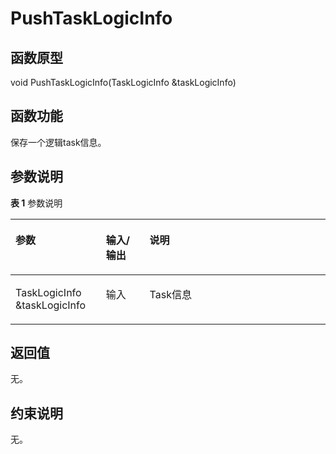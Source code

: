 # PushTaskLogicInfo 

## 函数原型<a name="zh-cn_topic_0000001963534821_section304mcpsimp"></a>

void PushTaskLogicInfo\(TaskLogicInfo &taskLogicInfo\)

## 函数功能<a name="zh-cn_topic_0000001963534821_section307mcpsimp"></a>

保存一个逻辑task信息。

## 参数说明<a name="zh-cn_topic_0000001963534821_section310mcpsimp"></a>

**表 1**  参数说明

<a name="zh-cn_topic_0000001963534821_table312mcpsimp"></a>
<table><thead align="left"><tr id="zh-cn_topic_0000001963534821_row319mcpsimp"><th class="cellrowborder" valign="top" width="28.71287128712871%" id="mcps1.2.4.1.1"><p id="zh-cn_topic_0000001963534821_p321mcpsimp"><a name="zh-cn_topic_0000001963534821_p321mcpsimp"></a><a name="zh-cn_topic_0000001963534821_p321mcpsimp"></a>参数</p>
</th>
<th class="cellrowborder" valign="top" width="13.861386138613863%" id="mcps1.2.4.1.2"><p id="zh-cn_topic_0000001963534821_p323mcpsimp"><a name="zh-cn_topic_0000001963534821_p323mcpsimp"></a><a name="zh-cn_topic_0000001963534821_p323mcpsimp"></a>输入/输出</p>
</th>
<th class="cellrowborder" valign="top" width="57.42574257425742%" id="mcps1.2.4.1.3"><p id="zh-cn_topic_0000001963534821_p325mcpsimp"><a name="zh-cn_topic_0000001963534821_p325mcpsimp"></a><a name="zh-cn_topic_0000001963534821_p325mcpsimp"></a>说明</p>
</th>
</tr>
</thead>
<tbody><tr id="zh-cn_topic_0000001963534821_row327mcpsimp"><td class="cellrowborder" valign="top" width="28.71287128712871%" headers="mcps1.2.4.1.1 "><p id="zh-cn_topic_0000001963534821_p329mcpsimp"><a name="zh-cn_topic_0000001963534821_p329mcpsimp"></a><a name="zh-cn_topic_0000001963534821_p329mcpsimp"></a>TaskLogicInfo &amp;taskLogicInfo</p>
</td>
<td class="cellrowborder" valign="top" width="13.861386138613863%" headers="mcps1.2.4.1.2 "><p id="zh-cn_topic_0000001963534821_p331mcpsimp"><a name="zh-cn_topic_0000001963534821_p331mcpsimp"></a><a name="zh-cn_topic_0000001963534821_p331mcpsimp"></a>输入</p>
</td>
<td class="cellrowborder" valign="top" width="57.42574257425742%" headers="mcps1.2.4.1.3 "><p id="zh-cn_topic_0000001963534821_p333mcpsimp"><a name="zh-cn_topic_0000001963534821_p333mcpsimp"></a><a name="zh-cn_topic_0000001963534821_p333mcpsimp"></a>Task信息</p>
</td>
</tr>
</tbody>
</table>

## 返回值<a name="zh-cn_topic_0000001963534821_section334mcpsimp"></a>

无。

## 约束说明<a name="zh-cn_topic_0000001963534821_section337mcpsimp"></a>

无。


